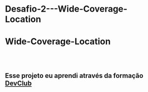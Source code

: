 # Desafio-2---Wide-Coverage-Location
<h1>Wide-Coverage-Location</h1>
<br>
<br>
<h2>Esse projeto eu aprendi através da formação <a href = "https://rodolfomori.com.br/devclub" target = "_blank">DevClub</a>
